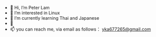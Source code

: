 - 👋 Hi, I’m Peter Lam
- 👀 I’m interested in Linux
- 🌱 I’m currently learning Thai and Japanese
- 💞️ 
- 📫 you can reach me, via email
 as follows： yka677265@gmail.com



